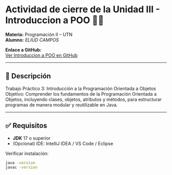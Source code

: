 # Actividad de cierre de la Unidad III - Introduccion a POO 🎯🏁

**Materia:** Programación II – UTN  
**Alumno:** _ELIUD CAMPOS_   

**Enlace a GitHub:**  
[Ver Introduccion a POO en GitHub](https://github.com/eliudjosue/UTN-TUPaD-P2/tree/main/Tp3IntroduccionPoo/src)

---

## 🧾 Descripción

Trabajo Práctico 3: Introducción a la 
Programación Orientada a Objetos  
Objetivo: Comprender los fundamentos de la Programación Orientada a Objetos, incluyendo 
clases, objetos, atributos y métodos, para estructurar programas de manera modular y 
reutilizable en Java. 

---

## ✅ Requisitos
- **JDK** 17 o superior  
- (Opcional) IDE: IntelliJ IDEA / VS Code / Eclipse

Verificar instalación:
```bash
java -version
javac -version
